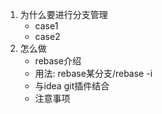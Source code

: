 1. 为什么要进行分支管理
    - case1
    - case2
2. 怎么做
    - rebase介绍
    - 用法: rebase某分支/rebase -i
    - 与idea git插件结合
    - 注意事项